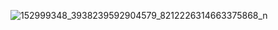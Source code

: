 
![152999348_3938239592904579_8212226314663375868_n](https://github.com/IMZIEE/IMZIEE/assets/48217060/b685b690-285d-44eb-a620-517c7e2419d5)
